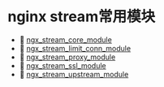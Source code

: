 # nginx stream常用模块

- 📄 [ngx_stream_core_module](ngx_stream_core_module.md)
- 📄 [ngx_stream_limit_conn_module](ngx_stream_limit_conn_module.md)
- 📄 [ngx_stream_proxy_module](ngx_stream_proxy_module.md)
- 📄 [ngx_stream_ssl_module ](nginx%20stream常用模块/ngx_stream_ssl_module%20.md)
- 📄 [ngx_stream_upstream_module](ngx_stream_upstream_module.md)

‍

